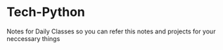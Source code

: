 # Tech-Python
Notes for Daily Classes so you can refer this notes and projects for your neccessary things
